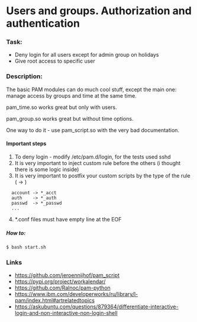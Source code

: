 # Users and groups. Authorization and authentication

### Task:

- Deny login for all users except for admin group on holidays 
- Give root access to specific user

### Description:

The basic PAM modules can do much cool stuff, except the main one: 
manage access by groups and time at the same time.

pam_time.so works great but only with users.

pam_group.so works great but without time options.

One way to do it - use pam_script.so with the very bad documentation.

#### Important steps
1. To deny login - modify /etc/pam.d/login, for the tests used sshd
2. It is very important to inject custom rule before the others (i thought there is some logic inside)
3. It is very important to postfix your custom scripts by the type of the rule ( -> )
```text
  account -> *_acct
  auth    -> *_auth
  passwd  -> *_passwd
  ...
```
4. *.conf files must have empty line at the EOF

##### How to:

```bash
$ bash start.sh 
```

### Links
- https://github.com/jeroennijhof/pam_script
- https://pypi.org/project/workalendar/
- https://github.com/Ralnoc/pam-python
- https://www.ibm.com/developerworks/ru/library/l-pam/index.html#artrelatedtopics
- https://askubuntu.com/questions/879364/differentiate-interactive-login-and-non-interactive-non-login-shell
